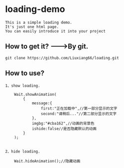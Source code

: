# loading-demo
	This is a simple loading demo.
	It's just one html page.
	You can easily introduce it into your project


## How to get it? --->By git.

    git clone https://github.com/Liuxiang66/loading.git


## How to use? 

	1、show loading.

		Wait.showAnimation(
			{
				message:{
					first:"正在加载中",//第一部分显示的文字
					second:"请稍后..."//第二部分显示的文字
				},
				imgbg:"#cba162",//动画的背景色
				ishide:false//是否隐藏默认的动画
			}
		);
	

	2、hide loading.

		Wait.hideAnimation();//隐藏动画